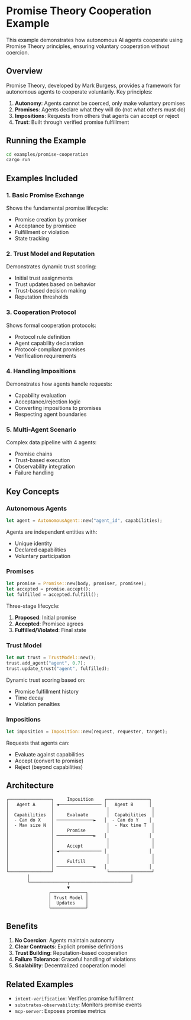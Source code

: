 # Promise Theory Cooperation Example

This example demonstrates how autonomous AI agents cooperate using Promise Theory principles, ensuring voluntary cooperation without coercion.

## Overview

Promise Theory, developed by Mark Burgess, provides a framework for autonomous agents to cooperate voluntarily. Key principles:

1. **Autonomy**: Agents cannot be coerced, only make voluntary promises
2. **Promises**: Agents declare what they will do (not what others must do)
3. **Impositions**: Requests from others that agents can accept or reject
4. **Trust**: Built through verified promise fulfillment

## Running the Example

```bash
cd examples/promise-cooperation
cargo run
```

## Examples Included

### 1. Basic Promise Exchange
Shows the fundamental promise lifecycle:
- Promise creation by promiser
- Acceptance by promisee
- Fulfillment or violation
- State tracking

### 2. Trust Model and Reputation
Demonstrates dynamic trust scoring:
- Initial trust assignments
- Trust updates based on behavior
- Trust-based decision making
- Reputation thresholds

### 3. Cooperation Protocol
Shows formal cooperation protocols:
- Protocol rule definition
- Agent capability declaration
- Protocol-compliant promises
- Verification requirements

### 4. Handling Impositions
Demonstrates how agents handle requests:
- Capability evaluation
- Acceptance/rejection logic
- Converting impositions to promises
- Respecting agent boundaries

### 5. Multi-Agent Scenario
Complex data pipeline with 4 agents:
- Promise chains
- Trust-based execution
- Observability integration
- Failure handling

## Key Concepts

### Autonomous Agents
```rust
let agent = AutonomousAgent::new("agent_id", capabilities);
```
Agents are independent entities with:
- Unique identity
- Declared capabilities
- Voluntary participation

### Promises
```rust
let promise = Promise::new(body, promiser, promisee);
let accepted = promise.accept();
let fulfilled = accepted.fulfill();
```
Three-stage lifecycle:
1. **Proposed**: Initial promise
2. **Accepted**: Promisee agrees
3. **Fulfilled/Violated**: Final state

### Trust Model
```rust
let mut trust = TrustModel::new();
trust.add_agent("agent", 0.7);
trust.update_trust("agent", fulfilled);
```
Dynamic trust scoring based on:
- Promise fulfillment history
- Time decay
- Violation penalties

### Impositions
```rust
let imposition = Imposition::new(request, requester, target);
```
Requests that agents can:
- Evaluate against capabilities
- Accept (convert to promise)
- Reject (beyond capabilities)

## Architecture

```
┌────────────────┐     Imposition    ┌────────────────┐
│   Agent A      │ ◄──────────────── │   Agent B      │
│                │                    │                │
│  Capabilities  │     Evaluate       │  Capabilities  │
│  - Can do X    │ ──────────────►   │  - Can do Y    │
│  - Max size N  │                    │  - Max time T  │
│                │     Promise        │                │
│                │ ──────────────►   │                │
│                │                    │                │
│                │     Accept         │                │
│                │ ◄──────────────── │                │
│                │                    │                │
│                │     Fulfill        │                │
│                │ ──────────────►   │                │
└────────────────┘                    └────────────────┘
        │                                      │
        └──────────────┬───────────────────────┘
                       ▼
                ┌─────────────┐
                │ Trust Model │
                │  Updates    │
                └─────────────┘
```

## Benefits

1. **No Coercion**: Agents maintain autonomy
2. **Clear Contracts**: Explicit promise definitions
3. **Trust Building**: Reputation-based cooperation
4. **Failure Tolerance**: Graceful handling of violations
5. **Scalability**: Decentralized cooperation model

## Related Examples

- `intent-verification`: Verifies promise fulfillment
- `substrates-observability`: Monitors promise events
- `mcp-server`: Exposes promise metrics